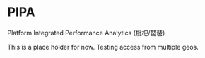 # PIPA
Platform Integrated Performance Analytics (枇杷/琵琶)

This is a place holder for now. Testing access from multiple geos.